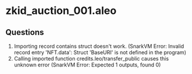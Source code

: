 # zkid_auction_001.aleo

## Questions

1. Importing record contains struct doesn't work. (SnarkVM Error: Invalid record entry 'NFT.data': Struct 'BaseURI' is not defined in the program)
2. Calling imported function credits.leo/transfer_public causes this unknown error (SnarkVM Error: Expected 1 outputs, found 0)
